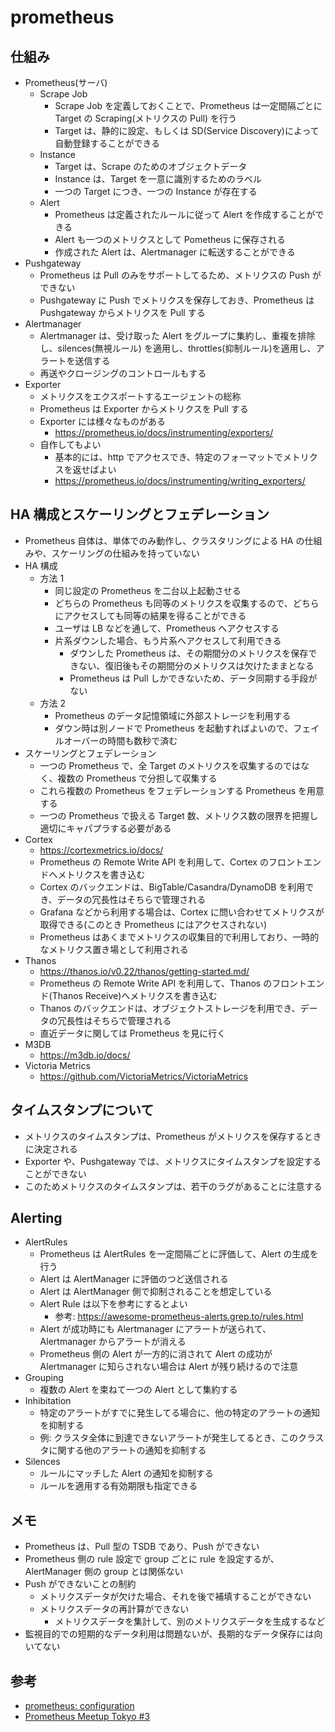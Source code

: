 # prometheus

## 仕組み

- Prometheus(サーバ)
  - Scrape Job
    - Scrape Job を定義しておくことで、Prometheus は一定間隔ごとに Target の Scraping(メトリクスの Pull) を行う
    - Target は、静的に設定、もしくは SD(Service Discovery)によって自動登録することができる
  - Instance
    - Target は、Scrape のためのオブジェクトデータ
    - Instance は、Target を一意に識別するためのラベル
    - 一つの Target につき、一つの Instance が存在する
  - Alert
    - Prometheus は定義されたルールに従って Alert を作成することができる
    - Alert も一つのメトリクスとして Pometheus に保存される
    - 作成された Alert は、Alertmanager に転送することができる
- Pushgateway
  - Prometheus は Pull のみをサポートしてるため、メトリクスの Push ができない
  - Pushgateway に Push でメトリクスを保存しておき、Prometheus は Pushgateway からメトリクスを Pull する
- Alertmanager
  - Alertmanager は、受け取った Alert をグループに集約し、重複を排除し、silences(無視ルール) を適用し、throttles(抑制ルール)を適用し、アラートを送信する
  - 再送やクロージングのコントロールもする
- Exporter
  - メトリクスをエクスポートするエージェントの総称
  - Prometheus は Exporter からメトリクスを Pull する
  - Exporter には様々なものがある
    - https://prometheus.io/docs/instrumenting/exporters/
  - 自作してもよい
    - 基本的には、http でアクセスでき、特定のフォーマットでメトリクスを返せばよい
    - https://prometheus.io/docs/instrumenting/writing_exporters/

## HA 構成とスケーリングとフェデレーション

- Prometheus 自体は、単体でのみ動作し、クラスタリングによる HA の仕組みや、スケーリングの仕組みを持っていない
- HA 構成
  - 方法 1
    - 同じ設定の Prometheus を二台以上起動させる
    - どちらの Prometheus も同等のメトリクスを収集するので、どちらにアクセスしても同等の結果を得ることができる
    - ユーザは LB などを通して、Prometheus へアクセスする
    - 片系ダウンした場合、もう片系へアクセスして利用できる
      - ダウンした Prometheus は、その期間分のメトリクスを保存できない、復旧後もその期間分のメトリクスは欠けたままとなる
      - Prometheus は Pull しかできないため、データ同期する手段がない
  - 方法 2
    - Prometheus のデータ記憶領域に外部ストレージを利用する
    - ダウン時は別ノードで Prometheus を起動すればよいので、フェイルオーバーの時間も数秒で済む
- スケーリングとフェデレーション
  - 一つの Prometheus で、全 Target のメトリクスを収集するのではなく、複数の Prometheus で分担して収集する
  - これら複数の Prometheus をフェデレーションする Prometheus を用意する
  - 一つの Prometheus で扱える Target 数、メトリクス数の限界を把握し適切にキャパプラする必要がある
- Cortex
  - https://cortexmetrics.io/docs/
  - Prometheus の Remote Write API を利用して、Cortex のフロントエンドへメトリクスを書き込む
  - Cortex のバックエンドは、BigTable/Casandra/DynamoDB を利用でき、データの冗長性はそちらで管理される
  - Grafana などから利用する場合は、Cortex に問い合わせてメトリクスが取得できる(このとき Prometheus にはアクセスされない)
  - Prometheus はあくまでメトリクスの収集目的で利用しており、一時的なメトリクス置き場として利用される
- Thanos
  - https://thanos.io/v0.22/thanos/getting-started.md/
  - Prometheus の Remote Write API を利用して、Thanos のフロントエンド(Thanos Receive)へメトリクスを書き込む
  - Thanos のバックエンドは、オブジェクトストレージを利用でき、データの冗長性はそちらで管理される
  - 直近データに関しては Prometheus を見に行く
- M3DB
  - https://m3db.io/docs/
- Victoria Metrics
  - https://github.com/VictoriaMetrics/VictoriaMetrics

## タイムスタンプについて

- メトリクスのタイムスタンプは、Prometheus がメトリクスを保存するときに決定される
- Exporter や、Pushgateway では、メトリクスにタイムスタンプを設定することができない
- このためメトリクスのタイムスタンプは、若干のラグがあることに注意する

## Alerting

- AlertRules
  - Prometheus は AlertRules を一定間隔ごとに評価して、Alert の生成を行う
  - Alert は AlertManager に評価のつど送信される
  - Alert は AlertManager 側で抑制されることを想定している
  - Alert Rule は以下を参考にするとよい
    - 参考: https://awesome-prometheus-alerts.grep.to/rules.html
  - Alert が成功時にも Alertmanager にアラートが送られて、Alertmanager からアラートが消える
  - Prometheus 側の Alert が一方的に消されて Alert の成功が Alertmanager に知らされない場合は Alert が残り続けるので注意
- Grouping
  - 複数の Alert を束ねて一つの Alert として集約する
- Inhibitation
  - 特定のアラートがすでに発生してる場合に、他の特定のアラートの通知を抑制する
  - 例: クラスタ全体に到達できないアラートが発生してるとき、このクラスタに関する他のアラートの通知を抑制する
- Silences
  - ルールにマッチした Alert の通知を抑制する
  - ルールを適用する有効期限も指定できる

## メモ

- Prometheus は、Pull 型の TSDB であり、Push ができない
- Prometheus 側の rule 設定で group ごとに rule を設定するが、AlertManager 側の group とは関係ない
- Push ができないことの制約
  - メトリクスデータが欠けた場合、それを後で補填することができない
  - メトリクスデータの再計算ができない
    - メトリクスデータを集計して、別のメトリクスデータを生成するなど
- 監視目的での短期的なデータ利用は問題ないが、長期的なデータ保存には向いてない

## 参考

- [prometheus: configuration](https://prometheus.io/docs/prometheus/latest/configuration/configuration/)
- [Prometheus Meetup Tokyo #3](https://dev.classmethod.jp/articles/202001-report-prometheus-meetup-tokyo-3/)
